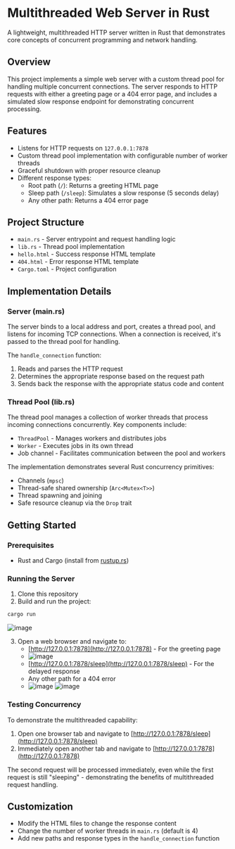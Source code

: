 # Multithreaded Web Server in Rust

A lightweight, multithreaded HTTP server written in Rust that demonstrates core concepts of concurrent programming and network handling.

## Overview

This project implements a simple web server with a custom thread pool for handling multiple concurrent connections. The server responds to HTTP requests with either a greeting page or a 404 error page, and includes a simulated slow response endpoint for demonstrating concurrent processing.

## Features

- Listens for HTTP requests on `127.0.0.1:7878`
- Custom thread pool implementation with configurable number of worker threads
- Graceful shutdown with proper resource cleanup
- Different response types:
  - Root path (`/`): Returns a greeting HTML page
  - Sleep path (`/sleep`): Simulates a slow response (5 seconds delay)
  - Any other path: Returns a 404 error page

## Project Structure

- `main.rs` - Server entrypoint and request handling logic
- `lib.rs` - Thread pool implementation
- `hello.html` - Success response HTML template
- `404.html` - Error response HTML template
- `Cargo.toml` - Project configuration

## Implementation Details

### Server (main.rs)

The server binds to a local address and port, creates a thread pool, and listens for incoming TCP connections. When a connection is received, it's passed to the thread pool for handling.

The `handle_connection` function:
1. Reads and parses the HTTP request
2. Determines the appropriate response based on the request path
3. Sends back the response with the appropriate status code and content

### Thread Pool (lib.rs)

The thread pool manages a collection of worker threads that process incoming connections concurrently. Key components include:

- `ThreadPool` - Manages workers and distributes jobs
- `Worker` - Executes jobs in its own thread
- Job channel - Facilitates communication between the pool and workers

The implementation demonstrates several Rust concurrency primitives:
- Channels (`mpsc`)
- Thread-safe shared ownership (`Arc<Mutex<T>>`)
- Thread spawning and joining
- Safe resource cleanup via the `Drop` trait

## Getting Started

### Prerequisites

- Rust and Cargo (install from [rustup.rs](https://rustup.rs))

### Running the Server

1. Clone this repository
2. Build and run the project:

```bash
cargo run
```
![image](https://github.com/user-attachments/assets/18a54848-017f-4f18-84b5-4f10653e9089)

3. Open a web browser and navigate to:
   - [http://127.0.0.1:7878](http://127.0.0.1:7878) - For the greeting page
   - ![image](https://github.com/user-attachments/assets/2ee5a407-bd04-4a16-a498-0093a35b1974)
   - [http://127.0.0.1:7878/sleep](http://127.0.0.1:7878/sleep) - For the delayed response
   - Any other path for a 404 error
   - ![image](https://github.com/user-attachments/assets/77132deb-0781-4d2e-9299-a230567c3e27)
![image](https://github.com/user-attachments/assets/337555de-7788-49cb-b08e-d2e1e046a658)

### Testing Concurrency

To demonstrate the multithreaded capability:

1. Open one browser tab and navigate to [http://127.0.0.1:7878/sleep](http://127.0.0.1:7878/sleep)
2. Immediately open another tab and navigate to [http://127.0.0.1:7878](http://127.0.0.1:7878)

The second request will be processed immediately, even while the first request is still "sleeping" - demonstrating the benefits of multithreaded request handling.

## Customization

- Modify the HTML files to change the response content
- Change the number of worker threads in `main.rs` (default is 4)
- Add new paths and response types in the `handle_connection` function
